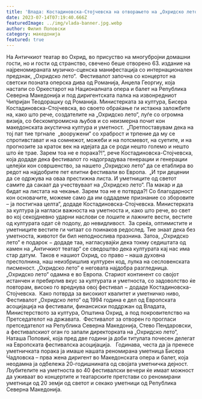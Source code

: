```yaml
---
title: 'Влада: Костадиновска-Стојчевска на отворањето на „Охридско лето“ - Без уметноста, животот би бил неподнослива празнина - 13 ЈУЛИ 2023'
date: 2023-07-14T07:19:40.666Z
featuredImage: ../img/vlada-banner.jpg.webp
author: Филип Поповски
category: македонија
featured: true
---
```

На Античкиот театар во Охрид, во присуство на многубројни домашни гости, но и гости од странство, свечено беше отворено 63. издание на најреномираната музичко-сценска манифестација со интернационален предзнак, „Охридско лето“. 
Фестивалот започна со концертот на светски позната оперска дива од Романија, Анџела Георгиу, која настапи со Оркестарот на Националната опера и балет на Република Северна Македонија и под диригентската палка на извонредниот Чипријан Теодорашку од Романија.
Министерката за култура, Бисера Костадиновска-Стојчевска, во своето обраќање ги истакна заложбите на, како што рече, создателите на „Охридско лето“, луѓе со огромна визија, со бескомпромисна љубов и со неизмерна почит кон македонската акустична култура и уметност. 
„Претпоставувам дека на тој пат тие тргнале  „вооружени“ со храброст и трпение да му се спротивстават и на сомнежот, можеби и на потсмевот, на суетите, и на прогнозите за краток век на идејата да се роди нешто големо и нешто што ќе трае. Зарем тоа не е порака?!“, рече Костадиновска-Стојчевска, која додаде дека фестивалот го надоградуваа генерации и генерации целејќи кон совршенство, за нашето „Охридско лето“ да се етаблира во редот на најдобрите пет елитни фестивали во Европа. 
„И три децении да се одржува на оваа престижна листа. И уметниците од светот самите да сакаат да учествуваат на „Охридско лето“. Па макар и да бидат на листата на чекање. Зарем тоа не е потврда?! Со благодарност кон основачите, можеме само да им оддадеме признание со зборовите – ја постигнаа целта“, додаде Костадиновска-Стојчевска.
Министерката за култура ја нагласи важноста на уметноста и, како што рече, во свет во кој секојдневно ударни наслови се лошите и лажните вести, вестите од културата одат сè подолу, до невидливост. 
За среќа, оптимистите и уметниците вестите ги читаат со поинаков редослед. Тие знаат дека без уметноста, животот би бил неподнослива празнина. Затоа, „Охридско лето“ е подарок − додаде таа, нагласувајќи дека токму седиштата од камен на „Античкиот театар“ се сведоштво дека културата кај нас има стар датум. 
Таков е нашиот Охрид, со право – наша духовна престолнина, наш неизбришлив културен код, лулка на сесловенската писменост. „Охридско лето“ е неговата најдобра разгледница. „Охридско лето“ одамна е во Европа. Стариот континент со својот истанчен и пребирлив вкус за културата и уметноста, со задоволство ќе повторам, високо го вреднува овој фестивал − додаде Костадиновска-Стојчевска. 
Како потврда за високиот квалитет и уметничко ниво, Фестивалот „Охридско лето“ од 1994 година е дел од Европската асоцијација на фестивали, финансиски поддржан од Владата, Министерството за култура, Општина Охрид, а под покровителство на Претседателот на државата. 
Фестивалот за отворен го прогласи претседателот на Република Северна Македонија, Стево Пендаровски, а фестивалскиот оган го запали директорката на „Охридско лето“, Наташа Поповиќ, која пред две години ја доби титулата почесен делегат на Европската фестивалска асоцијација.  
Годинава, честа да ја пренесе уметничката порака ја имаше нашата реномирана уметница Бисера Чадловска – прва жена диригент во Македонската опера и балет, која неодамна ја одбележа 20-годишнината од својата уметничка дејност. 
Љубителите на уметноста во 40 фестивалски вечери ќе имаат можност да уживаат во концертите и театарските претстави со реномирани уметници од 20 земји од светот и секако уметници од Република Северна Македонија.
